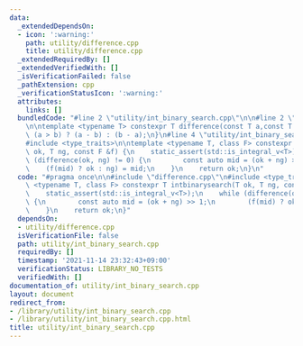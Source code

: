 ```yaml
---
data:
  _extendedDependsOn:
  - icon: ':warning:'
    path: utility/difference.cpp
    title: utility/difference.cpp
  _extendedRequiredBy: []
  _extendedVerifiedWith: []
  _isVerificationFailed: false
  _pathExtension: cpp
  _verificationStatusIcon: ':warning:'
  attributes:
    links: []
  bundledCode: "#line 2 \"utility/int_binary_search.cpp\"\n\n#line 2 \"utility/difference.cpp\"\
    \n\ntemplate <typename T> constexpr T difference(const T a,const T b){\n    return\
    \ (a > b) ? (a - b) : (b - a);\n}\n#line 4 \"utility/int_binary_search.cpp\"\n\
    #include <type_traits>\n\ntemplate <typename T, class F> constexpr T intbinarysearch(T\
    \ ok, T ng, const F &f) {\n    static_assert(std::is_integral_v<T>);\n    while\
    \ (difference(ok, ng) != 0) {\n        const auto mid = (ok + ng) >> 1;\n    \
    \    (f(mid) ? ok : ng) = mid;\n    }\n    return ok;\n}\n"
  code: "#pragma once\n\n#include \"difference.cpp\"\n#include <type_traits>\n\ntemplate\
    \ <typename T, class F> constexpr T intbinarysearch(T ok, T ng, const F &f) {\n\
    \    static_assert(std::is_integral_v<T>);\n    while (difference(ok, ng) != 0)\
    \ {\n        const auto mid = (ok + ng) >> 1;\n        (f(mid) ? ok : ng) = mid;\n\
    \    }\n    return ok;\n}"
  dependsOn:
  - utility/difference.cpp
  isVerificationFile: false
  path: utility/int_binary_search.cpp
  requiredBy: []
  timestamp: '2021-11-14 23:32:43+09:00'
  verificationStatus: LIBRARY_NO_TESTS
  verifiedWith: []
documentation_of: utility/int_binary_search.cpp
layout: document
redirect_from:
- /library/utility/int_binary_search.cpp
- /library/utility/int_binary_search.cpp.html
title: utility/int_binary_search.cpp
---
```

